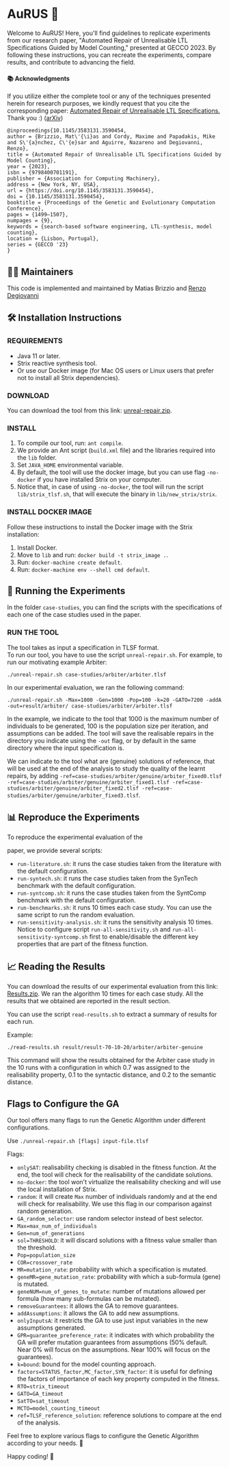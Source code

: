# AuRUS 🧬

Welcome to AuRUS! Here, you'll find guidelines to replicate experiments from our research paper, "Automated Repair of Unrealisable LTL Specifications Guided by Model Counting," presented at GECCO 2023. 
By following these instructions, you can recreate the experiments, compare results, and contribute to advancing the field.

#### 📚 Acknowledgments

If you utilize either the complete tool or any of the techniques presented herein for research purposes, we kindly
request that you cite the corresponding
paper: [Automated Repair of Unrealisable LTL Specifications.](https://dl.acm.org/doi/10.1145/3583131.3590454) Thank
you :) ([arXiv](https://arxiv.org/pdf/2105.12595.pdf))

```
@inproceedings{10.1145/3583131.3590454,
author = {Brizzio, Mat\'{\i}as and Cordy, Maxime and Papadakis, Mike and S\'{a}nchez, C\'{e}sar and Aguirre, Nazareno and Degiovanni, Renzo},
title = {Automated Repair of Unrealisable LTL Specifications Guided by Model Counting},
year = {2023},
isbn = {9798400701191},
publisher = {Association for Computing Machinery},
address = {New York, NY, USA},
url = {https://doi.org/10.1145/3583131.3590454},
doi = {10.1145/3583131.3590454},
booktitle = {Proceedings of the Genetic and Evolutionary Computation Conference},
pages = {1499–1507},
numpages = {9},
keywords = {search-based software engineering, LTL-synthesis, model counting},
location = {Lisbon, Portugal},
series = {GECCO '23}
}
```

## 👩‍💻 Maintainers 

This code is implemented and maintained by Matias Brizzio and [Renzo Degiovanni](https://rdegiovanni.github.io)

## 🛠️ Installation Instructions

### REQUIREMENTS

- Java 11 or later.
- Strix reactive synthesis tool.
- Or use our Docker image (for Mac OS users or Linux users that prefer not to install all Strix dependencies).

### DOWNLOAD

You can download the tool from this link: [unreal-repair.zip](link).

### INSTALL

1. To compile our tool, run: `ant compile`.
2. We provide an Ant script (`build.xml` file) and the libraries required into the `lib` folder.
3. Set `JAVA_HOME` environmental variable.
4. By default, the tool will use the docker image, but you can use flag `-no-docker` if you have installed Strix on your
   computer.
5. Notice that, in case of using `-no-docker`, the tool will run the script `lib/strix_tlsf.sh`, that will execute the
   binary in `lib/new_strix/strix`.

### INSTALL DOCKER IMAGE

Follow these instructions to install the Docker image with the Strix installation:

1. Install Docker.
2. Move to `lib` and run: `docker build -t strix_image .`.
3. Run: `docker-machine create default`.
4. Run: `docker-machine env --shell cmd default`.

## 🏃 Running the Experiments

In the folder `case-studies`, you can find the scripts with the specifications of each one of the case studies used in
the paper.

### RUN THE TOOL

The tool takes as input a specification in TLSF format.  
To run our tool, you have to use the script `unreal-repair.sh`.
For example, to run our motivating example Arbiter:

```
./unreal-repair.sh case-studies/arbiter/arbiter.tlsf 
```

In our experimental evaluation, we ran the following command:

```
./unreal-repair.sh -Max=1000 -Gen=1000 -Pop=100 -k=20 -GATO=7200 -addA -out=result/arbiter/ case-studies/arbiter/arbiter.tlsf 
```

In the example, we indicate to the tool that 1000 is the maximum number of individuals to be generated, 100 is the
population size per iteration, and assumptions can be added. The tool will save the realisable repairs in the directory
you indicate using the `-out` flag, or by default in the same directory where the input specification is.

We can indicate to the tool what are (genuine) solutions of reference, that will be used at the end of the analysis to
study the quality of the learnt repairs, by
adding `-ref=case-studies/arbiter/genuine/arbiter_fixed0.tlsf -ref=case-studies/arbiter/genuine/arbiter_fixed1.tlsf -ref=case-studies/arbiter/genuine/arbiter_fixed2.tlsf -ref=case-studies/arbiter/genuine/arbiter_fixed3.tlsf`.

## 📊 Reproduce the Experiments

To reproduce the experimental evaluation of the

paper, we provide several scripts:

- `run-literature.sh`: it runs the case studies taken from the literature with the default configuration.
- `run-syntech.sh`: it runs the case studies taken from the SynTech benchmark with the default configuration.
- `run-syntcomp.sh`: it runs the case studies taken from the SyntComp benchmark with the default configuration.
- `run-benchmarks.sh`: it runs 10 times each case study. You can use the same script to run the random evaluation.
- `run-sensitivity-analysis.sh`: it runs the sensitivity analysis 10 times. Notice to configure
  script `run-all-sensitivity.sh` and `run-all-sensitivity-syntcomp.sh` first to enable/disable the different key
  properties that are part of the fitness function.

## 📈 Reading the Results

You can download the results of our experimental evaluation from this link: [Results.zip](link).
We ran the algorithm 10 times for each case study. All the results that we obtained are reported in the result section.

You can use the script `read-results.sh` to extract a summary of results for each run.

Example:

```
./read-results.sh result/result-70-10-20/arbiter/arbiter-genuine
```

This command will show the results obtained for the Arbiter case study in the 10 runs with a configuration in which 0.7
was assigned to the realisability property, 0.1 to the syntactic distance, and 0.2 to the semantic distance.

## Flags to Configure the GA

Our tool offers many flags to run the Genetic Algorithm under different configurations.

Use `./unreal-repair.sh [flags] input-file.tlsf`

Flags:

- `onlySAT`: realisability checking is disabled in the fitness function. At the end, the tool will check for the
  realisability of the candidate solutions.
- `no-docker`: the tool won't virtualize the realisability checking and will use the local installation of Strix.
- `random`: it will create `Max` number of individuals randomly and at the end will check for realisability. We use this
  flag in our comparison against random generation.
- `GA_random_selector`: use random selector instead of best selector.
- `Max=max_num_of_individuals`
- `Gen=num_of_generations`
- `sol=THRESHOLD`: it will discard solutions with a fitness value smaller than the threshold.
- `Pop=population_size`
- `COR=crossover_rate`
- `MR=mutation_rate`: probability with which a specification is mutated.
- `geneMR=gene_mutation_rate`: probability with which a sub-formula (gene) is mutated.
- `geneNUM=num_of_genes_to_mutate`: number of mutations allowed per formula (how many sub-formulas can be mutated).
- `removeGuarantees`: it allows the GA to remove guarantees.
- `addAssumptions`: it allows the GA to add new assumptions.
- `onlyInputsA`: it restricts the GA to use just input variables in the new assumptions generated.
- `GPR=guarantee_preference_rate`: it indicates with which probability the GA will prefer mutation guarantees from
  assumptions (50% default. Near 0% will focus on the assumptions. Near 100% will focus on the guarantees).
- `k=bound`: bound for the model counting approach.
- `factors=STATUS_factor,MC_factor,SYN_factor`: it is useful for defining the factors of importance of each key property
  computed in the fitness.
- `RTO=strix_timeout`
- `GATO=GA_timeout`
- `SatTO=sat_timeout`
- `MCTO=model_counting_timeout`
- `ref=TLSF_reference_solution`: reference solutions to compare at the end of the analysis.


Feel free to explore various flags to configure the Genetic Algorithm according to your needs. 🧬

Happy coding! 🚀
